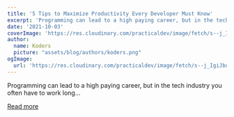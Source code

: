 ```yaml
---
title: '5 Tips to Maximize Productivity Every Developer Must Know'
excerpt: 'Programming can lead to a high paying career, but in the tech industry you often have to work long...'
date: '2021-10-03'
coverImage: 'https://res.cloudinary.com/practicaldev/image/fetch/s--j_IgiJbo--/c_imagga_scale,f_auto,fl_progressive,h_420,q_auto,w_1000/https://dev-to-uploads.s3.amazonaws.com/uploads/articles/41ppp5tibaeout0tcg1b.png'
author:
  name: Koders
  picture: "assets/blog/authors/koders.png"
ogImage:
  url: 'https://res.cloudinary.com/practicaldev/image/fetch/s--j_IgiJbo--/c_imagga_scale,f_auto,fl_progressive,h_420,q_auto,w_1000/https://dev-to-uploads.s3.amazonaws.com/uploads/articles/41ppp5tibaeout0tcg1b.png'
---
```


Programming can lead to a high paying career, but in the tech industry you often have to work long...

[Read more](https://dev.to/ruppysuppy/5-tips-to-maximize-productivity-every-developer-must-know-491e)
